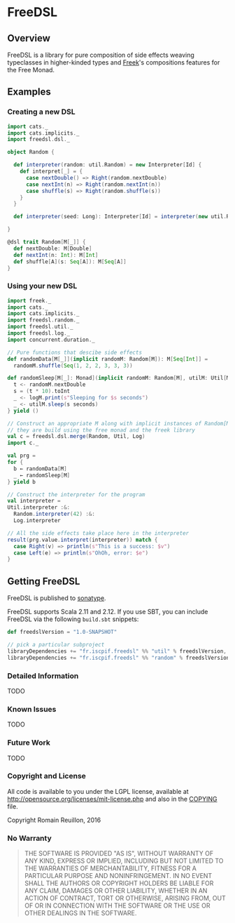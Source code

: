# FreeDSL


## Overview

FreeDSL is a library for pure composition of side effects weaving typeclasses in higher-kinded types and [Freek]()'s compositions features for the Free Monad.

## Examples

### Creating a new DSL

```scala
import cats._
import cats.implicits._
import freedsl.dsl._

object Random {

  def interpreter(random: util.Random) = new Interpreter[Id] {
    def interpret[_] = {
      case nextDouble() => Right(random.nextDouble)
      case nextInt(n) => Right(random.nextInt(n))
      case shuffle(s) => Right(random.shuffle(s))
    }
  }

  def interpreter(seed: Long): Interpreter[Id] = interpreter(new util.Random(seed))

}

@dsl trait Random[M[_]] {
  def nextDouble: M[Double]
  def nextInt(n: Int): M[Int]
  def shuffle[A](s: Seq[A]): M[Seq[A]]
}
```

### Using your new DSL

```scala
import freek._
import cats._
import cats.implicits._
import freedsl.random._
import freedsl.util._
import freedsl.log._
import concurrent.duration._

// Pure functions that descibe side effects
def randomData[M[_]](implicit randomM: Random[M]): M[Seq[Int]] =
  randomM.shuffle(Seq(1, 2, 2, 3, 3, 3))

def randomSleep[M[_]: Monad](implicit randomM: Random[M], utilM: Util[M], logM: Log[M]): M[Unit] = for {
  t <- randomM.nextDouble
  s = (t * 10).toInt
  _ <- logM.print(s"Sleeping for $s seconds")
  _ <- utilM.sleep(s seconds)
} yield ()

// Construct an appropriate M along with implicit instances of Random[M], Util[M] and Log[M]
// they are build using the free monad and the freek library
val c = freedsl.dsl.merge(Random, Util, Log)
import c._

val prg =
for {
  b ← randomData[M]
  _ ← randomSleep[M]
} yield b

// Construct the interpreter for the program
val interpreter =
Util.interpreter :&:
  Random.interpreter(42) :&:
  Log.interpreter

// All the side effects take place here in the interpreter
result(prg.value.interpret(interpreter)) match {
  case Right(v) => println(s"This is a success: $v")
  case Left(e) => println(s"OhOh, error: $e")
}
```

## Getting FreeDSL

FreeDSL is published to [sonatype](https://oss.sonatype.org/).

FreeDSL supports Scala 2.11 and 2.12. If you use SBT, you can
include FreeDSL via the following `build.sbt` snippets:

```scala
def freedslVersion = "1.0-SNAPSHOT"

// pick a particular subproject
libraryDependencies += "fr.iscpif.freedsl" %% "util" % freedslVersion,
libraryDependencies += "fr.iscpif.freedsl" %% "random" % freedslVersion % "test"
```

### Detailed Information

TODO

### Known Issues

TODO

### Future Work

TODO

### Copyright and License

All code is available to you under the LGPL license, available at
http://opensource.org/licenses/mit-license.php and also in the
[COPYING](COPYING) file.

Copyright Romain Reuillon, 2016

### No Warranty

> THE SOFTWARE IS PROVIDED "AS IS", WITHOUT WARRANTY OF ANY KIND,
> EXPRESS OR IMPLIED, INCLUDING BUT NOT LIMITED TO THE WARRANTIES OF
> MERCHANTABILITY, FITNESS FOR A PARTICULAR PURPOSE AND
> NONINFRINGEMENT. IN NO EVENT SHALL THE AUTHORS OR COPYRIGHT HOLDERS
> BE LIABLE FOR ANY CLAIM, DAMAGES OR OTHER LIABILITY, WHETHER IN AN
> ACTION OF CONTRACT, TORT OR OTHERWISE, ARISING FROM, OUT OF OR IN
> CONNECTION WITH THE SOFTWARE OR THE USE OR OTHER DEALINGS IN THE
> SOFTWARE.
